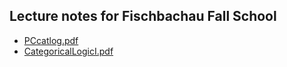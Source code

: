 ## Lecture notes for Fischbachau Fall School

- [PCcatlog.pdf](PCcatlog.pdf)
- [CategoricalLogicI.pdf](CategoricalLogicI.pdf)